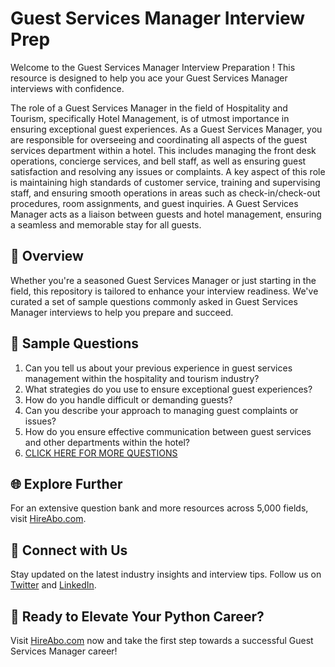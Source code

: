# Guest Services Manager Interview Prep

Welcome to the Guest Services Manager Interview Preparation ! This resource is designed to help you ace your Guest Services Manager interviews with confidence.

The role of a Guest Services Manager in the field of Hospitality and Tourism, specifically Hotel Management, is of utmost importance in ensuring exceptional guest experiences. As a Guest Services Manager, you are responsible for overseeing and coordinating all aspects of the guest services department within a hotel. This includes managing the front desk operations, concierge services, and bell staff, as well as ensuring guest satisfaction and resolving any issues or complaints. A key aspect of this role is maintaining high standards of customer service, training and supervising staff, and ensuring smooth operations in areas such as check-in/check-out procedures, room assignments, and guest inquiries. A Guest Services Manager acts as a liaison between guests and hotel management, ensuring a seamless and memorable stay for all guests.

## 🚀 Overview

Whether you're a seasoned Guest Services Manager or just starting in the field, this repository is tailored to enhance your interview readiness. We've curated a set of sample questions commonly asked in Guest Services Manager interviews to help you prepare and succeed.

## 📝 Sample Questions

1. Can you tell us about your previous experience in guest services management within the hospitality and tourism industry?
2. What strategies do you use to ensure exceptional guest experiences?
3. How do you handle difficult or demanding guests?
4. Can you describe your approach to managing guest complaints or issues?
5. How do you ensure effective communication between guest services and other departments within the hotel?
6. [CLICK HERE FOR MORE QUESTIONS](https://hireabo.com/job/11_0_7/Guest%20Services%20Manager)

## 🌐 Explore Further

For an extensive question bank and more resources across 5,000 fields, visit [HireAbo.com](https://www.hireabo.com).

## 📱 Connect with Us

Stay updated on the latest industry insights and interview tips. Follow us on [Twitter](https://twitter.com/hireabo) and [LinkedIn](https://www.linkedin.com/in/hire-abo-3609972a8/).

## 🚀 Ready to Elevate Your Python Career?

Visit [HireAbo.com](https://www.hireabo.com) now and take the first step towards a successful Guest Services Manager career!
